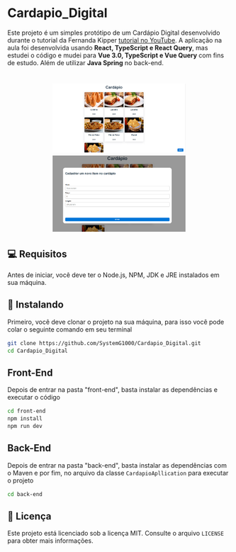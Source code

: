 # Cardapio_Digital

Este projeto é um simples protótipo de um Cardápio Digital desenvolvido durante o tutorial da Fernanda Kipper [tutorial no YouTube](https://www.youtube.com/@kipperdev). A aplicação na aula foi desenvolvida usando **React, TypeScript e React Query**, mas estudei o código e mudei para **Vue 3.0, TypeScript e Vue Query** com fins de estudo. Além de utilizar **Java Spring** no back-end.

<h1 align="center">
    <img src="./front-end/public/home.png" width="300"/>
    <img src="./front-end/public/modal.png" width="300"/>
</h1>

## 💻 Requisitos

Antes de iniciar, você deve ter o Node.js, NPM, JDK e JRE instalados em sua máquina.

## 🚀 Instalando

Primeiro, você deve clonar o projeto na sua máquina, para isso você
pode colar o seguinte comando em seu terminal

```bash
git clone https://github.com/SystemG1000/Cardapio_Digital.git
cd Cardapio_Digital
```

## Front-End

Depois de entrar na pasta "front-end", basta instalar as dependências e executar o código

```bash
cd front-end
npm install
npm run dev
```


## Back-End

Depois de entrar na pasta "back-end", basta instalar as dependências com o Maven e por fim, no arquivo da classe `CardapioApllication` para executar o projeto

```bash
cd back-end
```

## 📝 Licença

Este projeto está licenciado sob a licença MIT. Consulte o arquivo `LICENSE` para obter mais informações.